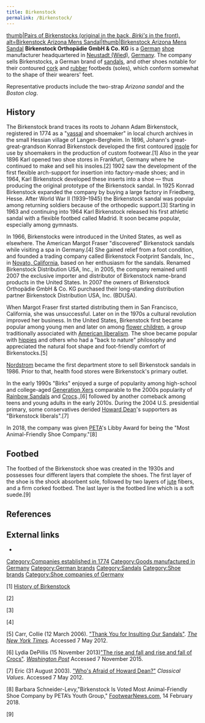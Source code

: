 ```yaml
---
title: Birkenstock
permalink: /Birkenstock/
---
```


[thumb\|Pairs of Birkenstocks (original in the back, *Birki's* in the
front).](/Image:Birki's_sandals.JPG "wikilink") [alt=Birkenstock Arizona
Mens Sandal\|thumb\|Birkenstock Arizona Mens
Sandal](/File:Birkenstock_(1).gif "wikilink") **Birkenstock Orthopädie
GmbH & Co. KG** is a [German](/Germany "wikilink")
[shoe](/shoe "wikilink") manufacturer headquartered in [Neustadt
(Wied)](/Neustadt_(Wied) "wikilink"), [Germany](/Germany "wikilink").
The company sells Birkenstocks, a German brand of
[sandals](/sandal_(footwear) "wikilink"), and other shoes notable for
their contoured [cork](/Cork_(material) "wikilink") and
[rubber](/rubber "wikilink") footbeds (soles), which conform somewhat to
the shape of their wearers' feet.

Representative products include the two-strap *Arizona sandal* and the
*Boston clog*.

## History

The Birkenstock brand traces its roots to Johann Adam Birkenstock,
registered in 1774 as a "[vassal](/vassal "wikilink") and shoemaker" in
local church archives in the small Hessian village of Langen-Bergheim.
In 1896, Johann's great-great-grandson Konrad Birkenstock developed the
first contoured [insole](/insole "wikilink") for use by shoemakers in
the production of custom footwear.[1] Also in the year 1896 Karl opened
two shoe stores in Frankfurt, Germany where he continued to make and
sell his insoles.[2] 1902 saw the development of the first flexible
arch-support for insertion into factory-made shoes; and in 1964, Karl
Birkenstock developed these inserts into a shoe — thus producing the
original prototype of the Birkenstock sandal. In 1925 Konrad Birkenstock
expanded the company by buying a large factory in Friedberg, Hesse.
After World War II (1939–1945) the Birkenstock sandal was popular among
returning soldiers because of the orthopedic support.[3] Starting in
1963 and continuing into 1964 Karl Birkenstock released his first
athletic sandal with a flexible footbed called Madrid. It soon became
popular, especially among gymnasts.

In 1966, Birkenstocks were introduced in the United States, as well as
elsewhere. The American Margot Fraser "discovered" Birkenstock sandals
while visiting a spa in Germany.[4] She gained relief from a foot
condition, and founded a trading company called Birkenstock Footprint
Sandals, Inc., in [Novato, California](/Novato,_California "wikilink"),
based on her enthusiasm for the sandals. Renamed Birkenstock
Distribution USA, Inc., in 2005, the company remained until 2007 the
exclusive importer and distributor of Birkenstock name-brand products in
the United States. In 2007 the owners of Birkenstock Orthopädie GmbH &
Co. KG purchased their long-standing distribution partner Birkenstock
Distribution USA, Inc. (BDUSA).

When Margot Fraser first started distributing them in San Francisco,
California, she was unsuccessful. Later on in the 1970s a cultural
revolution improved her business. In the United States, Birkenstock
first became popular among young men and later on among [flower
children](/flower_child "wikilink"), a group traditionally associated
with [American liberalism](/American_liberalism "wikilink"). The shoe
became popular with [hippies](/hippies "wikilink") and others who had a
"back to nature" philosophy and appreciated the natural foot shape and
foot-friendly comfort of Birkenstocks.[5]

[Nordstrom](/Nordstrom "wikilink") became the first department store to
sell Birkenstock sandals in 1986. Prior to that, health food stores were
Birkenstock's primary outlet.

In the early 1990s "Birks" enjoyed a surge of popularity among
high-school and college-aged [Generation Xers](/Generation_X "wikilink")
comparable to the 2000s popularity of [Rainbow
Sandals](/Rainbow_Sandals "wikilink") and
[Crocs](/Crocs "wikilink").,[6] followed by another comeback among teens
and young adults in the early 2010s. During the 2004 U.S. presidential
primary, some conservatives derided [Howard
Dean](/Howard_Dean "wikilink")'s supporters as "Birkenstock
liberals".[7]

In 2018, the company was given
[PETA](/People_for_the_Ethical_Treatment_of_Animals "wikilink")'s Libby
Award for being the "Most Animal-Friendly Shoe Company."[8]

## Footbed

The footbed of the Birkenstock shoe was created in the 1930s and
possesses four different layers that complete the shoes. The first layer
of the shoe is the shock absorbent sole, followed by two layers of
[jute](/jute "wikilink") fibers, and a firm corked footbed. The last
layer is the footbed line which is a soft suede.[9]

## References

## External links

-

[Category:Companies established in
1774](/Category:Companies_established_in_1774 "wikilink")
[Category:Goods manufactured in
Germany](/Category:Goods_manufactured_in_Germany "wikilink")
[Category:German brands](/Category:German_brands "wikilink")
[Category:Sandals](/Category:Sandals "wikilink") [Category:Shoe
brands](/Category:Shoe_brands "wikilink") [Category:Shoe companies of
Germany](/Category:Shoe_companies_of_Germany "wikilink")

[1] [History of Birkenstock](http://birken.tw/?node=ENGHISTORY)

[2]

[3]

[4]

[5] Carr, Collie (12 March 2006). ["Thank You for Insulting Our
Sandals"](https://www.nytimes.com/2006/03/12/fashion/sundaystyles/12birkenstock.html).
*[The New York Times](/The_New_York_Times "wikilink")*. Accessed 7 May
2012.

[6] Lydia DePillis (15 November 2013)["The rise and fall and rise and
fall of
Crocs"](https://www.washingtonpost.com/news/wonk/wp/2013/11/15/the-rise-and-fall-and-rise-and-fall-of-crocs/).
*[Washington Post](/Washington_Post "wikilink")* Accessed 7 November
2015.

[7] Eric (31 August 2003). ["Who's Afraid of Howard
Dean?"](http://www.classicalvalues.com/archives/000349.html) *Classical
Values*. Accessed 7 May 2012.

[8] Barbara Schneider-Levy,"Birkenstock Is Voted Most Animal-Friendly
Shoe Company by PETA’s Youth Group,"
[FootwearNews.com](http://footwearnews.com/2018/focus/awards/birkenstock-vegan-friendly-shoe-company-2017-peta2-libby-award-497699/),
14 February 2018.

[9]